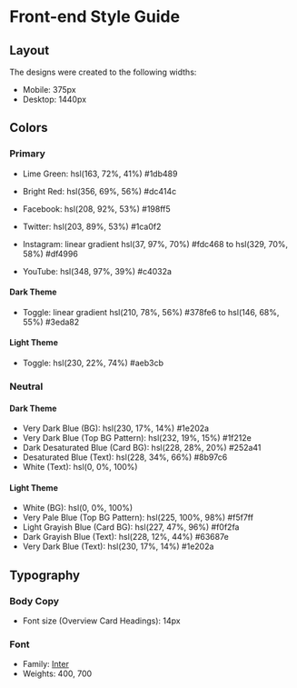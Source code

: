 # Front-end Style Guide

## Layout

The designs were created to the following widths:

- Mobile: 375px
- Desktop: 1440px

## Colors

### Primary

- Lime Green: hsl(163, 72%, 41%)	#1db489
- Bright Red: hsl(356, 69%, 56%)	#dc414c

- Facebook: hsl(208, 92%, 53%) 	#198ff5
- Twitter: hsl(203, 89%, 53%) 	#1ca0f2
- Instagram: linear gradient hsl(37, 97%, 70%) 	#fdc468 to hsl(329, 70%, 58%) 	#df4996
- YouTube: hsl(348, 97%, 39%) 	#c4032a

#### Dark Theme

- Toggle: linear gradient hsl(210, 78%, 56%)  	#378fe6 to hsl(146, 68%, 55%) 	#3eda82

#### Light Theme

- Toggle: hsl(230, 22%, 74%) 	#aeb3cb
 
### Neutral

#### Dark Theme

- Very Dark Blue (BG): hsl(230, 17%, 14%) 	#1e202a
- Very Dark Blue (Top BG Pattern): hsl(232, 19%, 15%) 	#1f212e
- Dark Desaturated Blue (Card BG): hsl(228, 28%, 20%) 	#252a41
- Desaturated Blue (Text): hsl(228, 34%, 66%) 	#8b97c6
- White (Text): hsl(0, 0%, 100%)

#### Light Theme

- White (BG): hsl(0, 0%, 100%)
- Very Pale Blue (Top BG Pattern): hsl(225, 100%, 98%) #f5f7ff
- Light Grayish Blue (Card BG): hsl(227, 47%, 96%) 	#f0f2fa
- Dark Grayish Blue (Text): hsl(228, 12%, 44%) #63687e
- Very Dark Blue (Text): hsl(230, 17%, 14%) #1e202a

## Typography

### Body Copy

- Font size (Overview Card Headings): 14px

### Font

- Family: [Inter](https://fonts.google.com/specimen/Inter)
- Weights: 400, 700
